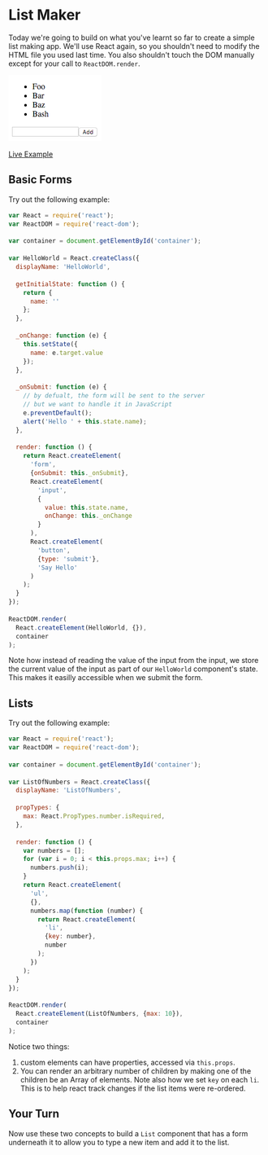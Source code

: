 # List Maker

Today we're going to build on what you've learnt so far to create a simple list making app.  We'll use React again, so you shouldn't need to modify the HTML file you used last time.  You also shouldn't touch the DOM manually except for your call to `ReactDOM.render`.

![Example Image](example.png)

[Live Example](https://rawgit.com/ForbesLindesay/tutorials-for-building-real-apps/master/05-list/sollution/index.html)


## Basic Forms

Try out the following example:

```js
var React = require('react');
var ReactDOM = require('react-dom');

var container = document.getElementById('container');

var HelloWorld = React.createClass({
  displayName: 'HelloWorld',

  getInitialState: function () {
    return {
      name: ''
    };
  },

  _onChange: function (e) {
    this.setState({
      name: e.target.value
    });
  },

  _onSubmit: function (e) {
    // by defualt, the form will be sent to the server
    // but we want to handle it in JavaScript
    e.preventDefault();
    alert('Hello ' + this.state.name);
  },

  render: function () {
    return React.createElement(
      'form',
      {onSubmit: this._onSubmit},
      React.createElement(
        'input',
        {
          value: this.state.name,
          onChange: this._onChange
        }
      ),
      React.createElement(
        'button',
        {type: 'submit'},
        'Say Hello'
      )
    );
  }
});

ReactDOM.render(
  React.createElement(HelloWorld, {}),
  container
);
```

Note how instead of reading the value of the input from the input, we store the current value of the input as part of our `HelloWorld` component's state.  This makes it easilly accessible when we submit the form.

## Lists

Try out the following example:

```js
var React = require('react');
var ReactDOM = require('react-dom');

var container = document.getElementById('container');

var ListOfNumbers = React.createClass({
  displayName: 'ListOfNumbers',

  propTypes: {
    max: React.PropTypes.number.isRequired,
  },

  render: function () {
    var numbers = [];
    for (var i = 0; i < this.props.max; i++) {
      numbers.push(i);
    }
    return React.createElement(
      'ul',
      {},
      numbers.map(function (number) {
        return React.createElement(
          'li',
          {key: number},
          number
        );
      })
    );
  }
});

ReactDOM.render(
  React.createElement(ListOfNumbers, {max: 10}),
  container
);
```

Notice two things:

1. custom elements can have properties, accessed via `this.props`.
2. You can render an arbitrary number of children by making one of the children be an Array of elements.  Note also how we set `key` on each `li`.  This is to help react track changes if the list items were re-ordered.

## Your Turn

Now use these two concepts to build a `List` component that has a form underneath it to allow you to type a new item and add it to the list.